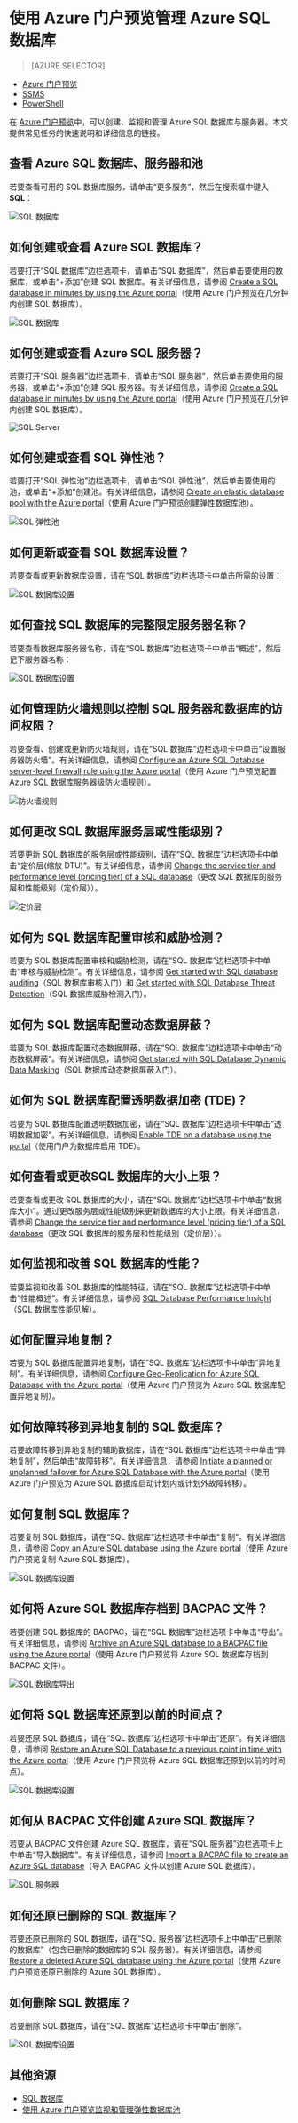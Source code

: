 <properties
	pageTitle="使用 Azure 门户预览管理 Azure SQL 数据库"
	description="了解如何使用 Azure 门户预览管理云中的关系数据库。"
	services="sql-database"
	documentationCenter=""
	authors="stevestein"
	manager="jhubbard"
	editor=""/>

<tags
	ms.service="sql-database"
	ms.devlang="NA"
	ms.workload="data-management"
	ms.topic="article"
	ms.tgt_pltfrm="NA"
	ms.date="09/19/2016"
	wacn.date="10/17/2016"
	ms.author="sstein"/>  



# 使用 Azure 门户预览管理 Azure SQL 数据库


> [AZURE.SELECTOR]
- [Azure 门户预览](/documentation/articles/sql-database-manage-portal/)
- [SSMS](/documentation/articles/sql-database-manage-azure-ssms/)
- [PowerShell](/documentation/articles/sql-database-command-line-tools/)

在 [Azure 门户预览](https://portal.azure.cn)中，可以创建、监视和管理 Azure SQL 数据库与服务器。本文提供常见任务的快速说明和详细信息的链接。

## 查看 Azure SQL 数据库、服务器和池

若要查看可用的 SQL 数据库服务，请单击“更多服务”，然后在搜索框中键入 **SQL**：

![SQL 数据库](./media/sql-database-manage-portal/sql-services.png)  



## 如何创建或查看 Azure SQL 数据库？

若要打开“SQL 数据库”边栏选项卡，请单击“SQL 数据库”，然后单击要使用的数据库，或单击“+添加”创建 SQL 数据库。有关详细信息，请参阅 [Create a SQL database in minutes by using the Azure portal](/documentation/articles/sql-database-get-started/)（使用 Azure 门户预览在几分钟内创建 SQL 数据库）。


![SQL 数据库](./media/sql-database-manage-portal/sql-databases.png)  



## 如何创建或查看 Azure SQL 服务器？

若要打开“SQL 服务器”边栏选项卡，请单击“SQL 服务器”，然后单击要使用的服务器，或单击“+添加”创建 SQL 服务器。有关详细信息，请参阅 [Create a SQL database in minutes by using the Azure portal](/documentation/articles/sql-database-get-started/)（使用 Azure 门户预览在几分钟内创建 SQL 数据库）。

![SQL Server](./media/sql-database-manage-portal/sql-servers.png)  



## 如何创建或查看 SQL 弹性池？

若要打开“SQL 弹性池”边栏选项卡，请单击“SQL 弹性池”，然后单击要使用的池，或单击“+添加”创建池。有关详细信息，请参阅 [Create an elastic database pool with the Azure portal](/documentation/articles/sql-database-elastic-pool-create-portal/)（使用 Azure 门户预览创建弹性数据库池）。

![SQL 弹性池](./media/sql-database-manage-portal/elastic-pools.png)  




## 如何更新或查看 SQL 数据库设置？

若要查看或更新数据库设置，请在“SQL 数据库”边栏选项卡中单击所需的设置：


![SQL 数据库设置](./media/sql-database-manage-portal/settings.png)  



## 如何查找 SQL 数据库的完整限定服务器名称？

若要查看数据库服务器名称，请在“SQL 数据库”边栏选项卡中单击“概述”，然后记下服务器名称：


![SQL 数据库设置](./media/sql-database-manage-portal/server-name.png)  



## 如何管理防火墙规则以控制 SQL 服务器和数据库的访问权限？

若要查看、创建或更新防火墙规则，请在“SQL 数据库”边栏选项卡中单击“设置服务器防火墙”。有关详细信息，请参阅 [Configure an Azure SQL Database server-level firewall rule using the Azure portal](/documentation/articles/sql-database-configure-firewall-settings/)（使用 Azure 门户预览配置 Azure SQL 数据库服务器级防火墙规则）。


![防火墙规则](./media/sql-database-manage-portal/commands.png)  



## 如何更改 SQL 数据库服务层或性能级别？


若要更新 SQL 数据库的服务层或性能级别，请在“SQL 数据库”边栏选项卡中单击“定价层(缩放 DTU)”。有关详细信息，请参阅 [Change the service tier and performance level (pricing tier) of a SQL database](/documentation/articles/sql-database-scale-up/)（更改 SQL 数据库的服务层和性能级别（定价层））。


![定价层](./media/sql-database-manage-portal/pricing-tier.png)  



## 如何为 SQL 数据库配置审核和威胁检测？

若要为 SQL 数据库配置审核和威胁检测，请在“SQL 数据库”边栏选项卡中单击“审核与威胁检测”。有关详细信息，请参阅 [Get started with SQL database auditing](/documentation/articles/sql-database-auditing-get-started/)（SQL 数据库审核入门）和 [Get started with SQL Database Threat Detection](/documentation/articles/sql-database-threat-detection-get-started/)（SQL 数据库威胁检测入门）。


## 如何为 SQL 数据库配置动态数据屏蔽？

若要为 SQL 数据库配置动态数据屏蔽，请在“SQL 数据库”边栏选项卡中单击“动态数据屏蔽”。有关详细信息，请参阅 [Get started with SQL Database Dynamic Data Masking](/documentation/articles/sql-database-dynamic-data-masking-get-started/)（SQL 数据库动态数据屏蔽入门）。


## 如何为 SQL 数据库配置透明数据加密 (TDE)？

若要为 SQL 数据库配置透明数据加密，请在“SQL 数据库”边栏选项卡中单击“透明数据加密”。有关详细信息，请参阅 [Enable TDE on a database using the portal](https://msdn.microsoft.com/zh-cn/library/dn948096#Anchor_1)（使用门户为数据库启用 TDE）。

## 如何查看或更改SQL 数据库的大小上限？

若要查看或更改 SQL 数据库的大小，请在“SQL 数据库”边栏选项卡中单击“数据库大小”。通过更改服务层或性能级别来更新数据库的大小上限。有关详细信息，请参阅 [Change the service tier and performance level (pricing tier) of a SQL database](/documentation/articles/sql-database-scale-up/)（更改 SQL 数据库的服务层和性能级别（定价层））。

## 如何监视和改善 SQL 数据库的性能？

若要监视和改善 SQL 数据库的性能特征，请在“SQL 数据库”边栏选项卡中单击“性能概述”。有关详细信息，请参阅 [SQL Database Performance Insight](/documentation/articles/sql-database-performance/)（SQL 数据库性能见解）。


## 如何配置异地复制？

若要为 SQL 数据库配置异地复制，请在“SQL 数据库”边栏选项卡中单击“异地复制”。有关详细信息，请参阅 [Configure Geo-Replication for Azure SQL Database with the Azure portal](/documentation/articles/sql-database-geo-replication-portal/)（使用 Azure 门户预览为 Azure SQL 数据库配置异地复制）。


## 如何故障转移到异地复制的 SQL 数据库？

若要故障转移到异地复制的辅助数据库，请在“SQL 数据库”边栏选项卡中单击“异地复制”，然后单击“故障转移”。有关详细信息，请参阅 [Initiate a planned or unplanned failover for Azure SQL Database with the Azure portal](/documentation/articles/sql-database-geo-replication-failover-portal/)（使用 Azure 门户预览为 Azure SQL 数据库启动计划内或计划外故障转移）。


## 如何复制 SQL 数据库？

若要复制 SQL 数据库，请在“SQL 数据库”边栏选项卡中单击“复制”。有关详细信息，请参阅 [Copy an Azure SQL database using the Azure portal](/documentation/articles/sql-database-copy-portal/)（使用 Azure 门户预览复制 Azure SQL 数据库）。


![SQL 数据库设置](./media/sql-database-manage-portal/commands.png)  


## 如何将 Azure SQL 数据库存档到 BACPAC 文件？

若要创建 SQL 数据库的 BACPAC，请在“SQL 数据库”边栏选项卡中单击“导出”。有关详细信息，请参阅 [Archive an Azure SQL database to a BACPAC file using the Azure portal](/documentation/articles/sql-database-export/)（使用 Azure 门户预览将 Azure SQL 数据库存档到 BACPAC 文件）。


![SQL 数据库导出](./media/sql-database-manage-portal/commands.png)  




## 如何将 SQL 数据库还原到以前的时间点？

若要还原 SQL 数据库，请在“SQL 数据库”边栏选项卡中单击“还原”。有关详细信息，请参阅 [Restore an Azure SQL Database to a previous point in time with the Azure portal](/documentation/articles/sql-database-point-in-time-restore-portal/)（使用 Azure 门户预览将 Azure SQL 数据库还原到以前的时间点）。


![SQL 数据库设置](./media/sql-database-manage-portal/commands.png)  



## 如何从 BACPAC 文件创建 Azure SQL 数据库？

若要从 BACPAC 文件创建 Azure SQL 数据库，请在“SQL 服务器”边栏选项卡上中单击“导入数据库”。有关详细信息，请参阅 [Import a BACPAC file to create an Azure SQL database](/documentation/articles/sql-database-import/)（导入 BACPAC 文件以创建 Azure SQL 数据库）。


![SQL 服务器](./media/sql-database-manage-portal/server-commands.png)  



## 如何还原已删除的 SQL 数据库？

若要还原已删除的 SQL 数据库，请在“SQL 服务器”边栏选项卡上中单击“已删除的数据库”（包含已删除的数据库的 SQL 服务器）。有关详细信息，请参阅 [Restore a deleted Azure SQL database using the Azure portal](/documentation/articles/sql-database-restore-deleted-database-portal/)（使用 Azure 门户预览还原已删除的 Azure SQL 数据库）。

## 如何删除 SQL 数据库？

若要删除 SQL 数据库，请在“SQL 数据库”边栏选项卡中单击“删除”。

![SQL 数据库设置](./media/sql-database-manage-portal/commands.png)  




## 其他资源

- [SQL 数据库](/documentation/articles/sql-database-technical-overview/)
- [使用 Azure 门户预览监视和管理弹性数据库池](/documentation/articles/sql-database-elastic-pool-manage-portal/)

<!---HONumber=Mooncake_1010_2016-->